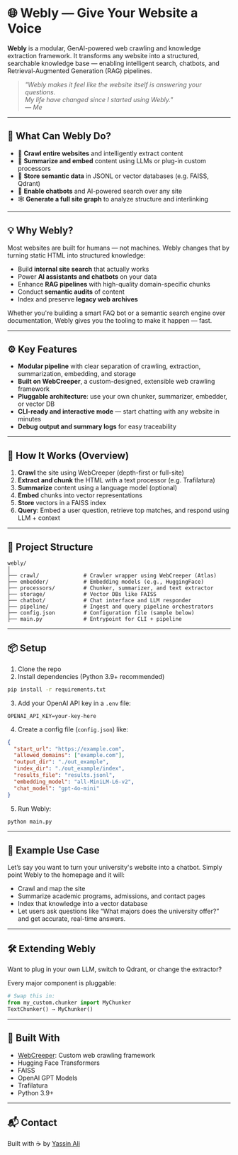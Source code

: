 # 🌐 Webly — Give Your Website a Voice

**Webly** is a modular, GenAI-powered web crawling and knowledge extraction framework. It transforms any website into a structured, searchable knowledge base — enabling intelligent search, chatbots, and Retrieval-Augmented Generation (RAG) pipelines.

> _"Webly makes it feel like the website itself is answering your questions._  
> _My life have changed since I started using Webly."_  
> — *Me*


---

## 🚀 What Can Webly Do?

- 🔎 **Crawl entire websites** and intelligently extract content  
- 🧠 **Summarize and embed** content using LLMs or plug-in custom processors  
- 🧷 **Store semantic data** in JSONL or vector databases (e.g. FAISS, Qdrant)  
- 🤖 **Enable chatbots** and AI-powered search over any site  
- 🕸️ **Generate a full site graph** to analyze structure and interlinking  

---

## 💡 Why Webly?

Most websites are built for humans — not machines. Webly changes that by turning static HTML into structured knowledge:

- Build **internal site search** that actually works  
- Power **AI assistants and chatbots** on your data  
- Enhance **RAG pipelines** with high-quality domain-specific chunks  
- Conduct **semantic audits** of content  
- Index and preserve **legacy web archives**

Whether you're building a smart FAQ bot or a semantic search engine over documentation, Webly gives you the tooling to make it happen — fast.

---

## ⚙️ Key Features

-  **Modular pipeline** with clear separation of crawling, extraction, summarization, embedding, and storage  
-  **Built on WebCreeper**, a custom-designed, extensible web crawling framework  
- **Pluggable architecture**: use your own chunker, summarizer, embedder, or vector DB  
-  **CLI-ready and interactive mode** — start chatting with any website in minutes  
-  **Debug output and summary logs** for easy traceability

---

## 🔧 How It Works (Overview)

1. **Crawl** the site using WebCreeper (depth-first or full-site)  
2. **Extract and chunk** the HTML with a text processor (e.g. Trafilatura)  
3. **Summarize** content using a language model (optional)  
4. **Embed** chunks into vector representations  
5. **Store** vectors in a FAISS index  
6. **Query**: Embed a user question, retrieve top matches, and respond using LLM + context

---

## 📁 Project Structure

```
webly/
│
├── crawl/              # Crawler wrapper using WebCreeper (Atlas)
├── embedder/           # Embedding models (e.g., HuggingFace)
├── processors/         # Chunker, summarizer, and text extractor
├── storage/            # Vector DBs like FAISS
├── chatbot/            # Chat interface and LLM responder
├── pipeline/           # Ingest and query pipeline orchestrators
├── config.json         # Configuration file (sample below)
├── main.py             # Entrypoint for CLI + pipeline
```

---

## 📦 Setup

1. Clone the repo  
2. Install dependencies (Python 3.9+ recommended)

```bash
pip install -r requirements.txt
```

3. Add your OpenAI API key in a `.env` file:

```env
OPENAI_API_KEY=your-key-here
```

4. Create a config file (`config.json`) like:

```json
{
  "start_url": "https://example.com",
  "allowed_domains": ["example.com"],
  "output_dir": "./out_example",
  "index_dir": "./out_example/index",
  "results_file": "results.jsonl",
  "embedding_model": "all-MiniLM-L6-v2",
  "chat_model": "gpt-4o-mini"
}
```

5. Run Webly:

```bash
python main.py
```

---

## 🧠 Example Use Case

Let’s say you want to turn your university's website into a chatbot. Simply point Webly to the homepage and it will:

- Crawl and map the site  
- Summarize academic programs, admissions, and contact pages  
- Index that knowledge into a vector database  
- Let users ask questions like “What majors does the university offer?” and get accurate, real-time answers.

---

## 🛠️ Extending Webly

Want to plug in your own LLM, switch to Qdrant, or change the extractor?

Every major component is pluggable:

```python
# Swap this in:
from my_custom.chunker import MyChunker
TextChunker() → MyChunker()
```

---

## 🧪 Built With

- [WebCreeper](https://github.com/your_username/webcreeper): Custom web crawling framework  
- Hugging Face Transformers  
- FAISS  
- OpenAI GPT Models  
- Trafilatura  
- Python 3.9+

---

## 📬 Contact

Built with ☕ by [Yassin Ali](mailto:yelsayed003@gmail.com)
